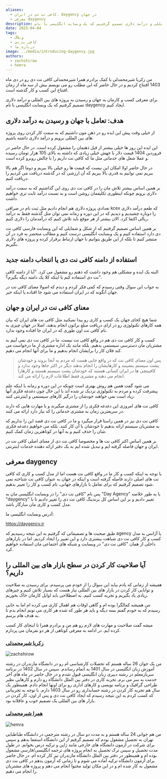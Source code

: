 ```yaml
---
aliases:
  - کافی نت دی در ایران، daygency در جهان
  - معرفی daygency
description: برای معرفی کسب و کارمان به جهان و رسیدن به پروژه های بین المللی و درآمد دلاری تصمیم گرفتیم که یک وبسایت انگلیسی با نام daygency ایجاد کنیم.
date: 2025-04-04
tags:
  - وبلاگ
  - کافی_نت_دی
  - درباره_ما
image: ../media/introducing-daygency.jpg
authors:
  - zachshirow
  - hemra
---
```


من زکریا شیرمحمدلی با کمک برادرم همرا شیرمحمدلی کافی نت دی رو در دی ماه 1403 افتتاح کردیم و در حال حاضر که این مطلب رو می نویسم بیش از سه ماه از زمان افتتاح این کسب و کار گذشته است. 

برای معرفی کسب و کارمان به جهان و رسیدن به پروژه های بین المللی و درآمد دلاری تصمیم گرفتیم که یک وبسایت انگلیسی با نام daygency ایجاد کنیم.

## هدف: تعامل با جهان و رسیدن به درآمد دلاری

از خیلی وقت پیش این ایده رو در ذهن مون داشتیم که به سمت کار کردن روی پروژه های بین المللی برویم و درآمد دلاری داشته باشیم. 

این ایده این روز ها خیلی بیشتر از قبل ذهنمان را مشغول کرده است. در حال حاضر در فروردین 1404 قیمت دلار با جهش خیلی زیادی که داشته به بالای 105 هزار تومان رسیده و عملا شغل های خدماتی مثل ما که کافی نت داریم را با چالش روبرو کرده است. 

در حال حاضر اولا امکان این نیست که قیمت ها رو خیلی بالا ببریم و دوما اگر هم بالا ببریم نمی توانیم به قدری بالا ببریم که آن ارزشی که در گذشته دریافت می کردیم را دریافت کنیم. 

بر همین اساس بیشتر تلاش مان را در کافی نت دی روی این گذاشتیم که به سمت درآمد دلاری برویم چونکه اینطوری تکلیفمان روشن است و به نسبت درآمد ثابت تری خواهیم داشت. 

تعدادی پروژه دلاری هم انجام دادیم مثل ثبت نام در صرافی kcex که طعم درآمد دلاری را دوباره چشیدیم و دیدیم که در این دوره و زمانه نمی توان مثل گذشته فقط به درآمد ریالی اکتفا کرد. الان بیشتر از هر موقع باید تلاش کنیم که درآمدمان را دلاری کنیم. 

بر همین اساس تصمیم گرفتیم که از شکل و شمایلی که این وبسایت فارسی کافی نت دی دارد استفاده کنیم و یک وبسایت انگلیسی درست کنیم و مطالب منحصر به فرد در آن منتشر کنیم تا بلکه از این طریق بتوانیم با جهان ارتباط برقرار کرده و پروژه های دلاری بگیریم. 

## استفاده از دامنه کافی نت دی یا انتخاب دامنه جدید

البته یک ایده و مشکلی هم وجود داشت که ذهنم رو مشغول می کرد. "آیا از دامنه کافی نت دی استفاده کنم یا اینکه کلا یک دامنه دیگه بگیرم؟". 

به جواب این سوال وقتی رسیدم که کمی فکر کردم و دیدم که اصولا معنای کافی نت در جهان آنگونه که در ایران استفاده می شود جا افتاده یا اینکه خیر. 

## معنای کافی نت در ایران و جهان

شما هیچ کجای جهان یک کسب و کاری رو پیدا نمیکنید مثل کافی نت های ایران که بیان همه کارهای تکنولوژی رو در ازای دریافت مبلغ براتون انجام بدهند. اصلا در جهان چیزی به نام کافی نت اون طوری که در ایران جا افتاده وجود ندارد. 

کسب و کار کافی نت دی هم در واقع کافی نت نیست. ما در کافی نت دی نمی آییم به مشتریان مان دسترسی سیستمی بدهیم. بلکه مانند یک اداره مشتری از ما درخواست می کند فلان کار را برایشان انجام بدهیم و ما برای آنها انجام می دهیم. 

> پس اون معنای کافی نت که در واقع جایی هست که مردم به آنجا بروند و خودشان پشت سیستم بنشینند و کارهایشان را انجام بدهند دیگر در اکثر جاها وجود ندارد و کافینتچی ها در ایران کسانی هستند که خودشان پشت سیستم هستند و کارهارا انجام می دهند و مشتری فقط اطلاعات لازم را ارائه می کند. 

می شود گفت همین هم روش بهتری است چونکه در این دوره و زمانه با اینکه علم پیشرفت کرده و مردم به تکنولوژی نزدیک تر شده اند با این حال چون دغدغه فکری آنها زیاد است نمی خواهند خودشان را درگیر کارهای سیستمی و اینترنتی کنند. 

کافی نت های امروزی این دغدغه فکری را از مشتری میگیرند و با مهارت هایی که دارند در سریعترین زمان به مشتری خدماتی را که نیاز دارد ارائه می کنند. 

کافی نت دی نیز در همین راستا قرار میگیرد و ما در کافی نت دی قصد این را نداریم که به مشتریان سیستم ارائه بدهیم تا خودشان با آن کار کنند. بلکه می خواهیم دغدغه فکری شان را حذف کنیم و به آنها در کوتاهترین زمان کمک کنیم. 

بر همین اساس اکثر کافی نت ها و مخصوصا کافی نت دی از معنای اصلی کافی نت در ایران و جهان فاصله گرفته ایم و تبدیل شده ایم به یک دفتر ارائه دهنده خدمات اینترنتی. 

## معرفی daygency

با توجه به اینکه کسب و کار ما در واقع کافی نت هست اما از مدل کسب و کاری که کافی نت های اصلی دارند فاصله گرفته است و اینکه در جهان به عنوان کافی نت شناخته نمی شود تصمیم گرفتیم که برای تعامل با بازارهای جهانی، نام کسب و کار را تغییر بدهیم. 

پس نام "کافی نت دی" را در وبسایت انگلیسی مان به "Day Agency" یا به طور خلاصه "daygency" تغییر دادیم و بر این اساس کل برندینگ کافی نت دی را تغییر دادیم تا با مدل کسب و کاری مان سازگار باشد. 

آدرس وبسایت انگلیسی ما: 

https://daygency.ir

طبق صحبت ها و تصمیماتی که گرفتیم به این نتیجه رسیدیم که agency یا آژانس به مدل کسب و کار کافی نت دی شباهت بیشتری دارد و این تغییر را ایجاد کردیم. اما در بازارهای داخلی از همان "کافی نت دی" در وبسایت و شبکه های اجتماعی مان استفاده خواهیم کرد. 

## آیا صلاحیت کار کردن در سطح بازار های بین المللی را داریم؟

همیشه از زمانی که یادم بیاید این سوال را از خودم می پرسیدم. برای رسیدن به صلاحیت و توانایی کار کردن در بازار های بین المللی نیاز هست که بسیار تلاش کنیم و چیزهای زیادی یاد بگیریم و تجربه کسب کنیم. به اصطلاحی باید اوایل کارمان خاک بخوریم. 

من همیشه کمالگرا بوده ام و گاهی اوقات هم اهمال کاری می کرده ام اما به جایی رسیدم که به خودم گفتم بسه دیگه و باید هر طور که شده هر کاری می تونم انجام بدم تا به هدف هام برسم. 

میشه گفت صلاحیت و مهارت های لازم رو هم من و برادرم همرا تا اینجای کار کسب کرده ایم. در ادامه به معرفی کوتاهی از هر دو نفرمان می پردازم. 

### **[زکریا شیرمحمدلی](/authors/zachshirow)**


<img src="https://daynetcafe.ir/static/zachshirow.jpg" alt="zachshirow" class="w-1/3" />

من یک جوان 26 ساله هستم که تحصلات کارشناسی ام رو در دانشگاه مازندران در رشته آموزش زبان انگلیسی در سال 1401 به اتمام رساندم. سپس در سال 1402 در برنامه سربازمعلم در رشته دبیری زبان انگلیسی قبول شدم و در حال حاضر در ماه های آخر خدمت به سر می برم. تجربه کاری در دفتر بین الملل دانشگاه رو دارم و کارهایی نظیر طراحی گرافیک و برنامه نویسی و کارهای اداری رو برای اونها انجام دادم. همینطور یک سال هم تجربه کار کردن در رشته حسابداری رو در سال 1403 دارم. با توجه به تجربیاتی که کسب کردم به این نتیجه رسیدم که ایجاد کافی نت دی و پس از اون، کار کردن در بازار های بین المللی یک تصمیم خوب و عاقلانه بود. 

### **[همرا شیرمحمدلی](/authors/hemra)**

<img src="https://daynetcafe.ir/static/hemra.jpg" alt="hemra" class="w-1/3" />

من هم جوانی 24 ساله هستم و به مدت دو سال در رشته مترجمی در دانشگاه طباطبایی تهران به تحصیل مشغول بودم که تصمیم گرفتم از این دانشگاه استعفا بدهم و سپس برای شرکت در آزمون دانشگاه های خارجی مانند ژاپن و ترکیه درس بخوانم. در طول مدت تحصیل و سپس ترک تحصیل به انجام پروژه های ترجمه انگلیسی/فارسی مشغول بوده ام و همینطور در دفتر بین الملل دانشگاه مازندران نیز کار کرده ام. در حال حاضر برای آزمون دانشگاه ترکیه آماده می شوم و تا زمانی که آزمون بدهم در کافی نت دی مشغول به کار شده ام و در این مکان تولید محتوا انجام می دهم و پروژه های مشتریان را انجام می دهیم. 

